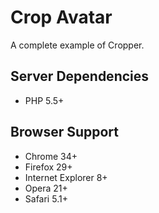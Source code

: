 # Crop Avatar

A complete example of Cropper.


## Server Dependencies

- PHP 5.5+


## Browser Support

- Chrome 34+
- Firefox 29+
- Internet Explorer 8+
- Opera 21+
- Safari 5.1+
